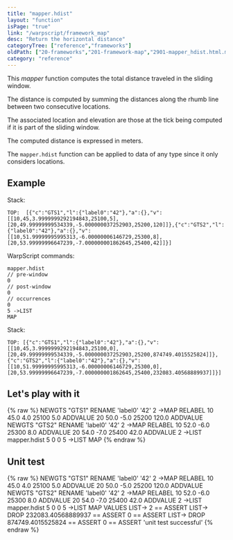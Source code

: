 ```yaml
---
title: "mapper.hdist"
layout: "function"
isPage: "true"
link: "/warpscript/framework_map"
desc: "Return the horizontal distance"
categoryTree: ["reference","frameworks"]
oldPath: ["20-frameworks","201-framework-map","2901-mapper_hdist.html.md"]
category: "reference"
---
```

 

This *mapper* function computes the total distance traveled in the sliding window.

The distance is computed by summing the distances along the rhumb line between two consecutive locations.

The associated location and elevation are those at the tick being computed if it is part of the sliding window.

The computed distance is expressed in meters.

The `mapper.hdist` function can be applied to data of any type since it only considers locations.

## Example ##

Stack:

    TOP:  [{"c":"GTS1","l":{"label0":"42"},"a":{},"v":[[10,45,3.9999999292194843,25100,5],[20,49.99999999534339,-5.000000037252903,25200,120]]},{"c":"GTS2","l":{"label0":"42"},"a":{},"v":[[10,51.99999995995313,-6.00000006146729,25300,8],[20,53.99999996647239,-7.000000001862645,25400,42]]}]

WarpScript commands:

    mapper.hdist
    // pre-window
    0
    // post-window
    0
    // occurrences
    0
    5 ->LIST
    MAP

Stack: 

    TOP: [{"c":"GTS1","l":{"label0":"42"},"a":{},"v":[[10,45,3.9999999292194843,25100,0],[20,49.99999999534339,-5.000000037252903,25200,874749.4015525824]]},{"c":"GTS2","l":{"label0":"42"},"a":{},"v":[[10,51.99999995995313,-6.00000006146729,25300,0],[20,53.99999996647239,-7.000000001862645,25400,232083.40568889937]]}]

## Let's play with it ##

{% raw %}
<warp10-warpscript-widget>NEWGTS "GTS1" RENAME 
'label0' '42' 2 ->MAP RELABEL
10 45.0 4.0 25100 5.0 ADDVALUE
20 50.0 -5.0 25200 120.0 ADDVALUE 
NEWGTS "GTS2" RENAME 
'label0' '42' 2 ->MAP RELABEL
10 52.0 -6.0 25300 8.0 ADDVALUE
20 54.0 -7.0 25400 42.0 ADDVALUE 
2 ->LIST 
mapper.hdist 
5
0
0
5 ->LIST
MAP
</warp10-warpscript-widget>
{% endraw %}    


## Unit test ##

{% raw %}
<warp10-warpscript-widget>NEWGTS "GTS1" RENAME 
'label0' '42' 2 ->MAP RELABEL
10 45.0 4.0 25100 5.0 ADDVALUE
20 50.0 -5.0 25200 120.0 ADDVALUE 
NEWGTS "GTS2" RENAME 
'label0' '42' 2 ->MAP RELABEL
10 52.0 -6.0 25300 8.0 ADDVALUE
20 54.0 -7.0 25400 42.0 ADDVALUE 
2 ->LIST 
mapper.hdist 
5
0
0
5 ->LIST
MAP
VALUES LIST->
2 == ASSERT
LIST-> DROP
232083.40568889937 == ASSERT
0 == ASSERT
LIST-> DROP
874749.4015525824 == ASSERT
0 == ASSERT
'unit test successful'
</warp10-warpscript-widget>
{% endraw %} 